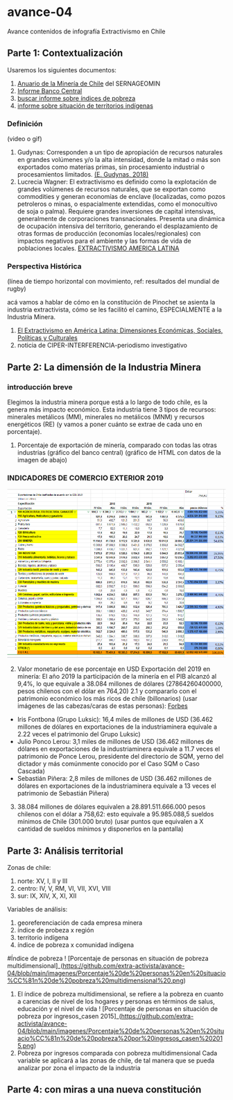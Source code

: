 # avance-04
Avance contenidos de infografía Extractivismo en Chile

## Parte 1: Contextualización

Usaremos los siguientes documentos:
1. [Anuario de la Minería de Chile](https://www.sernageomin.cl/anuario-de-la-mineria-de-chile/) del SERNAGEOMIN
2. [Informe Banco Central](https://si3.bcentral.cl/estadisticas/Principal1/Informes/SE/COMEX/ice2019T4.pdf) 
3. [buscar informe sobre índices de pobreza](http://www.desarrollosocialyfamilia.gob.cl/storage/docs/Informe_de_Desarrollo_Social_2019.pdf)
4. [informe sobre situación de territorios indígenas](https://www.mop.cl/asuntosindigenas/Paginas/Mapas.aspx)

### Definición 

(video o gif)

1. Gudynas: Corresponden a un tipo de apropiación de recursos naturales en grandes volúmenes y/o la alta intensidad, donde la mitad o más son exportados como materias primas, sin procesamiento industrial o procesamientos limitados. [(E. Gudynas, 2018)](http://gudynas.com/wp-content/uploads/GudynasExtractivismosConceptoViolenciasFuhem18.pdf)
2.  Lucrecia Wagner:  El extractivismo es definido como la explotación de grandes volúmenes de recursos naturales, que se exportan como commodities y generan economías de enclave (localizadas, como pozos petroleros o minas, o espacialmente extendidas, como el monocultivo de soja o palma). Requiere grandes inversiones de capital intensivas, generalmente de corporaciones transnacionales. Presenta una dinámica de ocupación intensiva del territorio, generando el desplazamiento de otras formas de producción (economías locales/regionales) con impactos negativos para el ambiente y las formas de vida de poblaciones locales.
[EXTRACTIVISMO  AMERICA LATINA](https://www.teseopress.com/diccionarioagro/chapter/extractivismo/)


### Perspectiva Histórica

(línea de tiempo horizontal con movimiento, ref: resultados del mundial de rugby)

acá vamos a hablar de cómo en la constitución de Pinochet se asienta la industria extractivista, cómo se les facilitó el camino, ESPECIALMENTE a la Industria Minera.
1. [El Extractivismo en América Latina: Dimensiones Económicas, Sociales, Políticas y Culturales](https://www.researchgate.net/publication/320730508_Politica_del_extractivismo_chileno_Dictadura_civico-militar_y_sus_consecuencias_en_democracia)
2. noticia de CIPER-INTERFERENCIA-periodismo investigativo

## Parte 2: La dimensión de la Industria Minera

### introducción breve
Elegimos la industria minera porque está a lo largo de todo chile, es la genera más impacto económico. Esta industria tiene 3 tipos de recursos: minerales metálicos (MM), minerales no metálicos (MNM) y recursos energéticos (RE) (y vamos a poner cuánto se extrae de cada uno en porcentaje).

1. Porcentaje de exportación de minería, comparado con todas las otras industrias (gráfico del banco central) (gráfico de HTML con datos de la imagen de abajo)

### INDICADORES DE  COMERCIO EXTERIOR  2019
![EXPORTACION DE CHILE 2019](https://github.com/extra-activista/avance-04/blob/main/imagenes/EXPORTACION%20DE%20CHILE%202019.PNG)

2. Valor monetario de ese porcentaje en USD 
Exportación del 2019 en minería: El año 2019 la participación de la minería en el PIB alcanzó al 9,4%, lo que equivale a 38.084 millones de dólares (27864260400000, pesos chilenos con el dólar en 764,20) 
2.1 y compararlo con el patrimonio económico los más ricos de chile (billonarios) (usar imágenes de las cabezas/caras de estas personas): [Forbes](https://www.forbes.com/real-time-billionaires/#26faadc83d78)
* Iris Fontbona (Grupo Luksic): 16,4 miles de millones de USD (36.462 millones de dólares en exportaciones de la industriaminera equivale a 2.22 veces el patrimonio del Grupo Luksic)
* Julio Ponco Lerou: 3,1 miles de millones de USD (36.462 millones de dólares en exportaciones de la industriaminera equivale a 11.7 veces el patrimonio de Ponce Lerou, presidente del directorio de SQM, yerno del dictador y más comúnmente conocido por el Caso SQM o Caso Cascada)
* Sebastián Piñera: 2,8 miles de millones de USD (36.462 millones de dólares en exportaciones de la industriaminera equivale a 13 veces el patrimonio de Sebastián Piñera)
3. 38.084 millones de dólares equivalen a 28.891.511.666.000 pesos chilenos con el dólar a 758,62: esto equivale a 95.985.088,5 sueldos mínimos de Chile (301.000 bruto) (usar puntos que equivalen a X cantidad de sueldos mínimos y disponerlos en la pantalla)

## Parte 3: Análisis territorial

Zonas de chile:
1. norte: XV, I, II y III
2. centro: IV, V, RM, VI, VII, XVI, VIII
3. sur: IX, XIV, X, XI, XII

Variables de análisis: 
1. georeferenciación de cada empresa minera 
2. índice de probeza x región
3. territorio indígena
4. índice de pobreza x comunidad indígena

#Índice de pobreza
! [Porcentaje de personas en situación de pobreza multidimensional]_(https://github.com/extra-activista/avance-04/blob/main/imagenes/Porcentaje%20de%20personas%20en%20situacio%CC%81n%20de%20pobreza%20multidimensional%20.png)
1. El índice de pobreza multidimensional, se refiere a la pobreza en cuanto a carencias de nivel de los hogares y personas en términos de salus, educación y el nivel de vida
! [Porcentaje de personas en situación de pobreza por ingresos_casen 2015]_(https://github.com/extra-activista/avance-04/blob/main/imagenes/Porcentaje%20de%20personas%20en%20situacio%CC%81n%20de%20pobreza%20por%20ingresos_casen%202015.png)
2. Pobreza por ingresos comparada con pobreza multidimensional
Cada variable se aplicará a las zonas de chile, de tal manera que se pueda analizar por zona el impacto de la industria

## Parte 4: con miras a una nueva constitución
#
